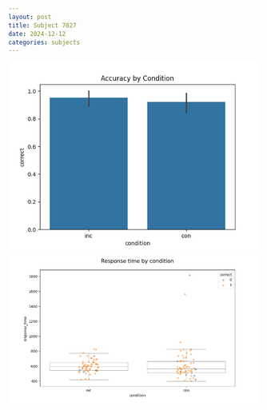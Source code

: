 ```yaml
---
layout: post
title: Subject 7027
date: 2024-12-12
categories: subjects
---
```


![](data/7027/run-2/7027_NF_acc.png)
![](data/7027/run-2/7027_NF_rt.png)
